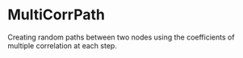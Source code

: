 # MultiCorrPath
Creating random paths between two nodes using the coefficients of multiple correlation at each step.
